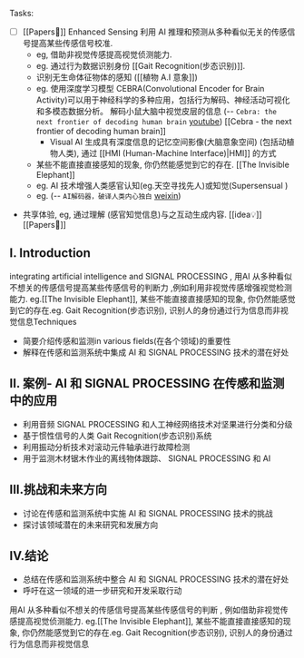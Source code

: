
Tasks:

- [ ] [[Papers📄]] Enhanced Sensing 利用 AI 推理和预测从多种看似无关的传感信号提高某些传感信号校准.
	- eg, 借助非视觉传感提高视觉侦测能力.
	- eg. 通过行为数据识别身份 [[Gait Recognition(步态识别)]].
	- 识别无生命体征物体的感知 ([[植物 A.I 意象]])
	- eg. 使用深度学习模型 CEBRA(Convolutional Encoder for Brain Activity)可以用于神经科学的多种应用，包括行为解码、神经活动可视化和多模态数据分析。 解码小鼠大脑中视觉皮层的信息 (-- `Cebra: the next frontier of decoding human brain` [youtube](https://youtu.be/OoeU0MigNJ0?t=36)) [[Cebra -  the next frontier of decoding human brain]]
		- Visual AI 生成具有深度信息的记忆空间影像(大脑意象空间) (包括动植物人类), 通过 [[HMI (Human-Machine Interface)|HMI]] 的方式
	- 某些不能直接直接感知的现象, 你仍然能感觉到它的存在. [[The Invisible Elephant]]
	- eg. AI 技术增强人类感官认知(eg.天空寻找先人)或知觉(Supersensual )
	- eg. (-- `AI解码器，破译人类内心独白` [weixin](https://mp.weixin.qq.com/s/4-E-l1kHjGzflgmbP_bTBw))  

- 共享体验, eg, 通过理解 (感官知觉信息)与之互动生成内容.  [[idea💡]]  [[Papers📄]] 
## I. Introduction

integrating artificial intelligence and  SIGNAL PROCESSING , 用AI 从多种看似不想关的传感信号提高某些传感信号的判断力  ,例如利用非视觉传感增强视觉检测能力. eg.[[The Invisible Elephant]], 某些不能直接直接感知的现象, 你仍然能感觉到它的存在.eg. Gait Recognition(步态识别), 识别人的身份通过行为信息而非视觉信息Techniques

- 简要介绍传感和监测in various fields(在各个领域)的重要性
- 解释在传感和监测系统中集成 AI 和 SIGNAL PROCESSING 技术的潜在好处

## II. 案例- AI 和 SIGNAL PROCESSING 在传感和监测中的应用

- 利用音频 SIGNAL PROCESSING 和人工神经网络技术对坚果进行分类和分级
- 基于惯性信号的人类 Gait Recognition(步态识别)系统
- 利用振动分析技术对滚动元件轴承进行故障检测
- 用于监测木材锯木作业的离线物体跟踪、 SIGNAL PROCESSING 和 AI  

## III.挑战和未来方向

- 讨论在传感和监测系统中实施 AI 和 SIGNAL PROCESSING 技术的挑战
- 探讨该领域潜在的未来研究和发展方向

## IV.结论

- 总结在传感和监测系统中整合 AI 和 SIGNAL PROCESSING 技术的潜在好处
- 呼吁在这一领域的进一步研究和开发采取行动

用AI 从多种看似不想关的传感信号提高某些传感信号的判断  , 例如借助非视觉传感提高视觉侦测能力. eg.[[The Invisible Elephant]], 某些不能直接直接感知的现象, 你仍然能感觉到它的存在.eg. Gait Recognition(步态识别), 识别人的身份通过行为信息而非视觉信息
